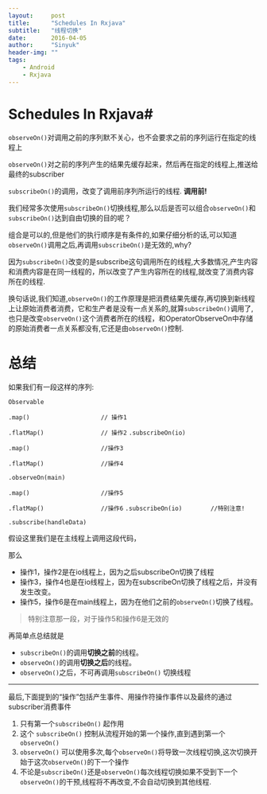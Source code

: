 ```yaml
---
layout:     post
title:      "Schedules In Rxjava"
subtitle:   "线程切换"
date:       2016-04-05
author:     "Sinyuk"
header-img: ""
tags:
    - Android
    - Rxjava
---
```


# Schedules In Rxjava#

`observeOn()`对调用之前的序列默不关心，也不会要求之前的序列运行在指定的线程上

`observeOn()`对之前的序列产生的结果先缓存起来，然后再在指定的线程上,推送给最终的subscriber

`subscribeOn()`的调用，改变了调用前序列所运行的线程. **调用前!**



我们经常多次使用`subscribeOn()`切换线程,那么以后是否可以组合`observeOn()`和`subscribeOn()`达到自由切换的目的呢？

组合是可以的,但是他们的执行顺序是有条件的,如果仔细分析的话,可以知道`observeOn()`调用之后,再调用`subscribeOn()`是无效的,why?

因为`subscribeOn()`改变的是subscribe这句调用所在的线程,大多数情况,产生内容和消费内容是在同一线程的，所以改变了产生内容所在的线程,就改变了消费内容所在的线程.

换句话说,我们知道,`observeOn()`的工作原理是把消费结果先缓存,再切换到新线程上让原始消费者消费，它和生产者是没有一点关系的,就算`subscribeOn()`调用了,也只是改变`observeOn()`这个消费者所在的线程，和OperatorObserveOn中存储的原始消费者一点关系都没有,它还是由`observeOn()`控制.

# 总结 #

如果我们有一段这样的序列:

`Observable`

`.map()                    // 操作1`

`.flatMap()                // 操作2`
`.subscribeOn(io)`

`.map()                    //操作3`

`.flatMap()                //操作4`

`.observeOn(main)`

`.map()                    //操作5`

`.flatMap()                //操作6`
`.subscribeOn(io)        //特别注意!`

`.subscribe(handleData)`

假设这里我们是在主线程上调用这段代码，

那么

- 操作1，操作2是在io线程上，因为之后subscribeOn切换了线程
- 操作3，操作4也是在io线程上，因为在subscribeOn切换了线程之后，并没有发生改变。
- 操作5，操作6是在main线程上，因为在他们之前的`observeOn()`切换了线程。

> 特别注意那一段，对于操作5和操作6是无效的

再简单点总结就是

- `subscribeOn()`的调用**切换之前**的线程。
- `observeOn()`的调用**切换之后**的线程。
- `observeOn()`之后，不可再调用`subscribeOn()` 切换线程

---

最后,下面提到的“操作”包括产生事件、用操作符操作事件以及最终的通过subscriber消费事件

1. 只有第一个`subscribeOn()` 起作用
2. 这个 `subscribeOn()` 控制从流程开始的第一个操作,直到遇到第一个`observeOn()`
3. `observeOn()` 可以使用多次,每个`observeOn()`将导致一次线程切换,这次切换开始于这次`observeOn()`的下一个操作
4. 不论是`subscribeOn()`还是`observeOn()`每次线程切换如果不受到下一个`observeOn()`的干预,线程将不再改变,不会自动切换到其他线程.
